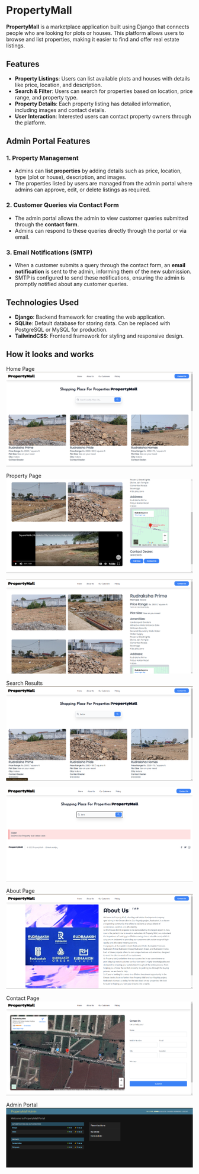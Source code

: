 # PropertyMall

**PropertyMall** is a marketplace application built using Django that connects people who are looking for plots or houses. This platform allows users to browse and list properties, making it easier to find and offer real estate listings.

## Features

- **Property Listings**: Users can list available plots and houses with details like price, location, and description.
- **Search & Filter**: Users can search for properties based on location, price range, and property type.
- **Property Details**: Each property listing has detailed information, including images and contact details.
- **User Interaction**: Interested users can contact property owners through the platform.

## Admin Portal Features

### 1. **Property Management**
   - Admins can **list properties** by adding details such as price, location, type (plot or house), description, and images.
   - The properties listed by users are managed from the admin portal where admins can approve, edit, or delete listings as required.

### 2. **Customer Queries via Contact Form**
   - The admin portal allows the admin to view customer queries submitted through the **contact form**.
   - Admins can respond to these queries directly through the portal or via email.

### 3. **Email Notifications (SMTP)**
   - When a customer submits a query through the contact form, an **email notification** is sent to the admin, informing them of the new submission.
   - SMTP is configured to send these notifications, ensuring the admin is promptly notified about any customer queries.



## Technologies Used

- **Django**: Backend framework for creating the web application.
- **SQLite**: Default database for storing data. Can be replaced with PostgreSQL or MySQL for production.
- **TailwindCSS**: Frontend framework for styling and responsive design.

## How it looks and works
Home Page
![Project Screenshot](static/homepage.png)

Property Page
![Project Screenshot](static/propertypage.png)

![Project Screenshot](static/propertypage1.png)

Search Results
![Project Screenshot](static/SearchResults.png)

![Project Screenshot](static/SearchResultNF.png)

About Page
![Project Screenshot](static/About.png)

Contact Page
![Project Screenshot](static/contact.png)

Admin Portal
![Project Screenshot](static/Admin.png)





